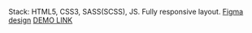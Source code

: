 Stack: HTML5, CSS3, SASS(SCSS), JS.
Fully responsive layout.
[Figma design](https://www.figma.com/file/HL3XGt5ZatvJoYBhOaWY5x/museum-prototype?node-id=323%3A1957)
[DEMO LINK](https://asakevych.github.io/Museum_2/)
